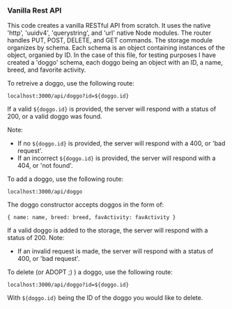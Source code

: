 ### Vanilla Rest API

This code creates a vanilla RESTful API from scratch. It uses the native 'http', 'uuidv4', 'querystring', and 'url' native Node modules. The router handles PUT, POST, DELETE, and GET commands. The storage module organizes by schema. Each schema is an object containing instances of the object, organied by ID. In the case of this file, for testing purposes I have created a 'doggo' schema, each doggo being an object with an ID, a name, breed, and favorite activity. 

To retreive a doggo, use the following route:
```
localhost:3000/api/doggo?id=${doggo.id}
```
If a valid ```${doggo.id}``` is provided, the server will respond with a status of 200, or a valid doggo was found.

Note: 
  - If no ```${doggo.id}``` is provided, the server will respond with a 400, or 'bad request'.
  - If an incorrect ```${doggo.id}``` is provided, the server will respond with a 404, or 'not found'.

To add a doggo, use the following route:
```
localhost:3000/api/doggo
```
The doggo constructor accepts doggos in the form of: 

``` { name: name, breed: breed, favActivity: favActivity } ```

If a valid doggo is added to the storage, the server will respond with a status of 200.
Note:
  - If an invalid request is made, the server will respond with a status of 400, or 'bad request'.

To delete (or ADOPT ;) )  a doggo, use the following route:
```
localhost:3000/api/doggo?id=${doggo.id}
```
With ```${doggo.id}``` being the ID of the doggo you would like to delete.